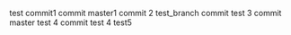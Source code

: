 test
commit1
commit master1
commit 2 test_branch
commit test 3
commit master test 4
commit test 4
test5